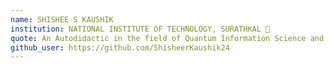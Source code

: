 ```yaml
---
name: SHISHEE S KAUSHIK
institution: NATIONAL INSTITUTE OF TECHNOLOGY, SURATHKAL 🚩
quote: An Autodidactic in the field of Quantum Information Science and Cryptography fanatic
github_user: https://github.com/ShisheerKaushik24
---
```

